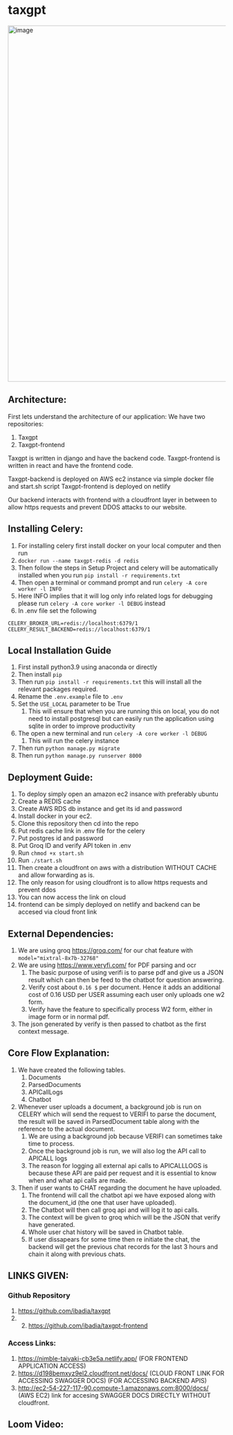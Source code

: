 # taxgpt

<img width="822" alt="image" src="https://github.com/ibadia/taxgpt/assets/14020143/0661d8b0-618c-4bf1-8485-3c5a16cd8211">


## Architecture:
First lets understand the architecture of our application:
We have two repositories:
1. Taxgpt
2. Taxgpt-frontend

Taxgpt is written in django and have the backend code.
Taxgpt-frontend is written in react and have the frontend code.

Taxgpt-backend is deployed on AWS ec2 instance via simple docker file and start.sh script
Taxgpt-frontend is deployed on netlify

Our backend interacts with frontend with a cloudfront layer in between to allow https requests and prevent DDOS attacks to our website.
## Installing Celery:
1. For installing celery first install docker on your local computer and then run
2.  `docker run --name taxgpt-redis -d redis`
3.  Then follow the steps in Setup Project and celery will be automatically installed when you run `pip install -r requirements.txt`
4.  Then open a terminal or command prompt and run `celery -A core worker -l INFO`
5.  Here INFO implies that it will log only info related logs for debugging please run `celery -A core worker -l DEBUG` instead
6.  In .env file set the following
```.env
CELERY_BROKER_URL=redis://localhost:6379/1
CELERY_RESULT_BACKEND=redis://localhost:6379/1
```
## Local Installation Guide
1. First install python3.9 using anaconda or directly
2. Then install `pip` 
3. Then run `pip install -r requirements.txt`  this will install all the relevant packages required.
4. Rename the `.env.example` file to `.env`
5. Set the `USE_LOCAL` parameter to be True
   1. This will ensure that when you are running this on local, you do not need to install postgresql but can easily run the application using sqlite in order to improve productivity
6. The open a new terminal and run `celery -A core worker -l DEBUG`
   1. This will run the celery instance
7. Then run `python manage.py migrate`
8. Then run `python manage.py runserver 8000`


## Deployment Guide:
1. To deploy simply open an amazon ec2 insance with preferably ubuntu
2. Create a REDIS cache 
3. Create AWS RDS db instance and get its id and password
4. Install docker in your ec2.
5. Clone this repository then cd into the repo 
6. Put redis cache link in .env file for the celery
7. Put postgres id and password
8. Put Groq ID and verify API token in .env
9. Run `chmod +x start.sh`
10. Run `./start.sh`
11. Then create a cloudfront on aws with a distribution WITHOUT CACHE and allow forwarding as is.
   1. The only reason for using cloudfront is to allow https requests and prevent ddos
12. You can now access the link on cloud
13. frontend can be simply deployed on netlify and backend can be accesed via cloud front link


## External Dependencies:
1. We are using groq https://groq.com/ for our chat feature with `model="mixtral-8x7b-32768"` 
2. We are using https://www.veryfi.com/ for PDF parsing and ocr
   1. The basic purpose of using verifi is to parse pdf and give us a JSON result which can then be feed to the chatbot for question answering.
   2. Verify cost about `0.16 $` per document. Hence it adds an additional cost of 0.16 USD per USER assuming each user only uploads one w2 form.
   3. Verify have the feature to specifically process W2 form, either in image form or in normal pdf.
3. The json generated by verify is then passed to chatbot as the first context message.




## Core Flow Explanation:
1. We have created the following tables.
   1. Documents
   2. ParsedDocuments
   3. APICallLogs
   4. Chatbot
2. Whenever user uploads a document, a background job is run on CELERY which will send the request to VERIFI to parse the document, the result will be saved in ParsedDocument table along with the reference to the actual document.
   1. We are using a background job because VERIFI can sometimes take time to process.
   2. Once the background job is run, we will also log the API call to APICALL logs
   3. The reason for logging all external api calls to APICALLLOGS is because these API are paid per request and it is essential to know when and what api calls are made.
3. Then if user wants to CHAT regarding the document he have uploaded.
   1. The frontend will call the chatbot api we have exposed along with the document_id (the one that user have uploaded).
   2. The Chatbot will then call groq api and will log it to api calls.
   3. The context will be given to groq which will be the JSON that verify have generated.
   4. Whole user chat history will be saved in Chatbot table.
   5. If user dissapears for some time then re initiate the chat, the backend will get the previous chat records for the last 3 hours and chain it along with previous chats.



## LINKS GIVEN:
### Github Repository
1. https://github.com/ibadia/taxgpt
2. 2. https://github.com/ibadia/taxgpt-frontend

### Access Links:
1. https://nimble-taiyaki-cb3e5a.netlify.app/ (FOR FRONTEND APPLICATION ACCESS)
2. https://d198bemxyz9el2.cloudfront.net/docs/ (CLOUD FRONT LINK  FOR ACCESSING SWAGGER DOCS) (FOR ACCESSING BACKEND APIS)
3. http://ec2-54-227-117-90.compute-1.amazonaws.com:8000/docs/ (AWS EC2) link for accesing SWAGGER DOCS DIRECTLY WITHOUT cloudfront. 


## Loom Video:
